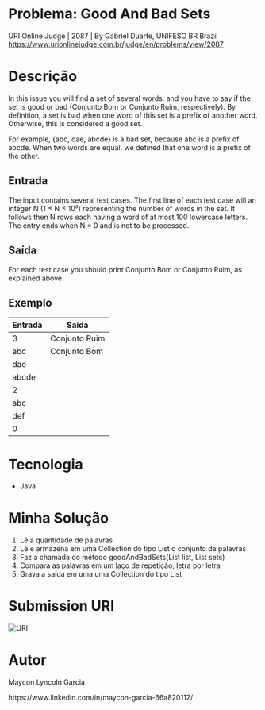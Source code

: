 # Problema: Good And Bad Sets
URI Online Judge | 2087 |
By Gabriel Duarte, UNIFESO BR Brazil
https://www.urionlinejudge.com.br/judge/en/problems/view/2087

# Descrição
In this issue you will find a set of several words, and you have to say if the set is good or bad (Conjunto Bom or Conjunto Ruim, respectively). By definition, a set is bad when one word of this set is a prefix of another word. Otherwise, this is considered a good set.

For example, {abc, dae, abcde} is a bad set, because abc is a prefix of abcde. When two words are equal, we defined that one word is a prefix of the other.

## Entrada
The input contains several test cases. The first line of each test case will an integer N (1 ≤ N ≤ 10⁵) representing the number of words in the set. It follows then N rows each having a word of at most 100 lowercase letters. The entry ends when N = 0 and is not to be processed.

## Saída
For each test case you should print Conjunto Bom or Conjunto Ruim, as explained above.

## Exemplo
| Entrada | Saída |
| ------------ | ------------- |
| 3 | Conjunto Ruim |
| abc | Conjunto Bom |
| dae | |
| abcde | |
|2 | |
|abc | |
|def | |
|0 | |

# Tecnologia
- Java

# Minha Solução
1. Lê a quantidade de palavras
2. Lê e armazena em uma Collection do tipo List o conjunto de palavras
3. Faz a chamada do método goodAndBadSets(List<String> list, List<String> sets)
4. Compara as palavras em um laço de repetição, letra por letra
5. Grava a saída em uma uma Collection do tipo List

# Submission URI
![URI](https://github.com/mayconlyn/assets/blob/master/Desafios/GoodAndBadSets/Submission.png)

# Autor
Maycon Lyncoln Garcia
<p> https://www.linkedin.com/in/maycon-garcia-66a820112/
